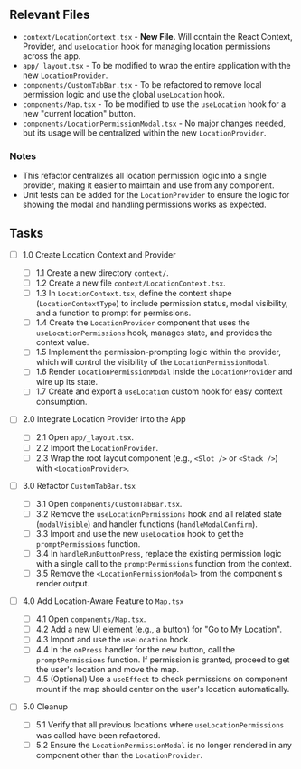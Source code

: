 ## Relevant Files

- `context/LocationContext.tsx` - **New File.** Will contain the React Context, Provider, and `useLocation` hook for managing location permissions across the app.
- `app/_layout.tsx` - To be modified to wrap the entire application with the new `LocationProvider`.
- `components/CustomTabBar.tsx` - To be refactored to remove local permission logic and use the global `useLocation` hook.
- `components/Map.tsx` - To be modified to use the `useLocation` hook for a new "current location" button.
- `components/LocationPermissionModal.tsx` - No major changes needed, but its usage will be centralized within the new `LocationProvider`.

### Notes

- This refactor centralizes all location permission logic into a single provider, making it easier to maintain and use from any component.
- Unit tests can be added for the `LocationProvider` to ensure the logic for showing the modal and handling permissions works as expected.

## Tasks

- [ ] 1.0 Create Location Context and Provider

  - [ ] 1.1 Create a new directory `context/`.
  - [ ] 1.2 Create a new file `context/LocationContext.tsx`.
  - [ ] 1.3 In `LocationContext.tsx`, define the context shape (`LocationContextType`) to include permission status, modal visibility, and a function to prompt for permissions.
  - [ ] 1.4 Create the `LocationProvider` component that uses the `useLocationPermissions` hook, manages state, and provides the context value.
  - [ ] 1.5 Implement the permission-prompting logic within the provider, which will control the visibility of the `LocationPermissionModal`.
  - [ ] 1.6 Render `LocationPermissionModal` inside the `LocationProvider` and wire up its state.
  - [ ] 1.7 Create and export a `useLocation` custom hook for easy context consumption.

- [ ] 2.0 Integrate Location Provider into the App

  - [ ] 2.1 Open `app/_layout.tsx`.
  - [ ] 2.2 Import the `LocationProvider`.
  - [ ] 2.3 Wrap the root layout component (e.g., `<Slot />` or `<Stack />`) with `<LocationProvider>`.

- [ ] 3.0 Refactor `CustomTabBar.tsx`

  - [ ] 3.1 Open `components/CustomTabBar.tsx`.
  - [ ] 3.2 Remove the `useLocationPermissions` hook and all related state (`modalVisible`) and handler functions (`handleModalConfirm`).
  - [ ] 3.3 Import and use the new `useLocation` hook to get the `promptPermissions` function.
  - [ ] 3.4 In `handleRunButtonPress`, replace the existing permission logic with a single call to the `promptPermissions` function from the context.
  - [ ] 3.5 Remove the `<LocationPermissionModal>` from the component's render output.

- [ ] 4.0 Add Location-Aware Feature to `Map.tsx`

  - [ ] 4.1 Open `components/Map.tsx`.
  - [ ] 4.2 Add a new UI element (e.g., a button) for "Go to My Location".
  - [ ] 4.3 Import and use the `useLocation` hook.
  - [ ] 4.4 In the `onPress` handler for the new button, call the `promptPermissions` function. If permission is granted, proceed to get the user's location and move the map.
  - [ ] 4.5 (Optional) Use a `useEffect` to check permissions on component mount if the map should center on the user's location automatically.

- [ ] 5.0 Cleanup
  - [ ] 5.1 Verify that all previous locations where `useLocationPermissions` was called have been refactored.
  - [ ] 5.2 Ensure the `LocationPermissionModal` is no longer rendered in any component other than the `LocationProvider`.
